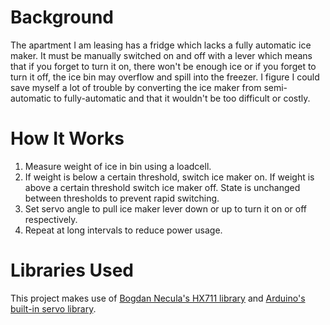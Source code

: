 # Background
The apartment I am leasing has a fridge which lacks a fully automatic ice maker. It must be manually switched on and off with a lever which means that if you forget to turn it on, there won't be enough ice or if you forget to turn it off, the ice bin may overflow and spill into the freezer. I figure I could save myself a lot of trouble by converting the ice maker from semi-automatic to fully-automatic and that it wouldn't be too difficult or costly.

# How It Works
1. Measure weight of ice in bin using a loadcell.
2. If weight is below a certain threshold, switch ice maker on. If weight is above a certain threshold switch ice maker off. State is unchanged between thresholds to prevent rapid switching.
3. Set servo angle to pull ice maker lever down or up to turn it on or off respectively.
4. Repeat at long intervals to reduce power usage.

# Libraries Used
This project makes use of [Bogdan Necula's HX711 library](https://github.com/bogde/HX711) and [Arduino's built-in servo library](https://github.com/arduino-libraries/Servo).

